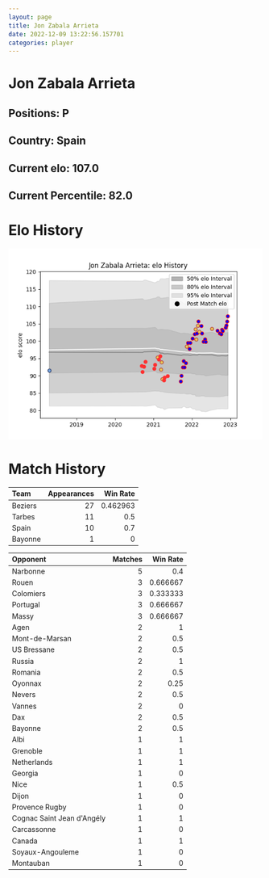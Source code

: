 ```yaml
---  
layout: page  
title: Jon Zabala Arrieta  
date: 2022-12-09 13:22:56.157701  
categories: player  
---
```

# Jon Zabala Arrieta

## Positions: P

## Country: Spain

## Current elo: 107.0

## Current Percentile: 82.0

# Elo History


![elo history](history_JonZabalaArrieta.png)
# Match History


| Team    |   Appearances |   Win Rate |
|:--------|--------------:|-----------:|
| Beziers |            27 |   0.462963 |
| Tarbes  |            11 |   0.5      |
| Spain   |            10 |   0.7      |
| Bayonne |             1 |   0        |

| Opponent                   |   Matches |   Win Rate |
|:---------------------------|----------:|-----------:|
| Narbonne                   |         5 |   0.4      |
| Rouen                      |         3 |   0.666667 |
| Colomiers                  |         3 |   0.333333 |
| Portugal                   |         3 |   0.666667 |
| Massy                      |         3 |   0.666667 |
| Agen                       |         2 |   1        |
| Mont-de-Marsan             |         2 |   0.5      |
| US Bressane                |         2 |   0.5      |
| Russia                     |         2 |   1        |
| Romania                    |         2 |   0.5      |
| Oyonnax                    |         2 |   0.25     |
| Nevers                     |         2 |   0.5      |
| Vannes                     |         2 |   0        |
| Dax                        |         2 |   0.5      |
| Bayonne                    |         2 |   0.5      |
| Albi                       |         1 |   1        |
| Grenoble                   |         1 |   1        |
| Netherlands                |         1 |   1        |
| Georgia                    |         1 |   0        |
| Nice                       |         1 |   0.5      |
| Dijon                      |         1 |   0        |
| Provence Rugby             |         1 |   0        |
| Cognac Saint Jean d'Angély |         1 |   1        |
| Carcassonne                |         1 |   0        |
| Canada                     |         1 |   1        |
| Soyaux-Angouleme           |         1 |   0        |
| Montauban                  |         1 |   0        |